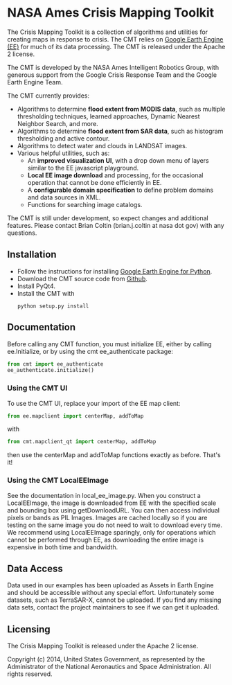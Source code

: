 # NASA Ames Crisis Mapping Toolkit

The Crisis Mapping Toolkit is a collection of algorithms and utilities for creating maps in response to crisis.
The CMT relies on [Google Earth Engine (EE)](https://earthengine.google.org/) for much of its data processing.
The CMT is released under the Apache 2 license.

The CMT is developed by the NASA Ames Intelligent Robotics Group, with generous support from the Google Crisis
Response Team and the Google Earth Engine Team.

The CMT currently provides:

- Algorithms to determine **flood extent from MODIS data**, such as
  multiple thresholding techniques, learned approaches, Dynamic Nearest
  Neighbor Search, and more.
- Algorithms to determine **flood extent from SAR data**, such as
  histogram thresholding and active contour.
- Algorithms to detect water and clouds in LANDSAT images.
- Various helpful utilities, such as:
    - An **improved visualization UI**, with a drop down menu of layers
      similar to the EE javascript playground.
    - **Local EE image download** and processing, for the occasional operation
      that cannot be done efficiently in EE.
    - A **configurable domain specification** to define problem domains and
      data sources in XML.
    - Functions for searching image catalogs.

The CMT is still under development, so expect changes and additional features.
Please contact Brian Coltin (brian.j.coltin at nasa dot gov) with any questions.

## Installation

- Follow the instructions for installing [Google Earth Engine for Python](https://developers.google.com/earth-engine/python_install).
- Download the CMT source code from [Github](https://github.com/bcoltin/CrisisMappingToolkit).
- Install PyQt4.
- Install the CMT with 
  ```
  python setup.py install
  ```

## Documentation

Before calling any CMT function, you must initialize EE, either by calling
ee.Initialize, or by using the cmt ee\_authenticate package:

```python
from cmt import ee_authenticate
ee_authenticate.initialize()
```

### Using the CMT UI

To use the CMT UI, replace your import of the EE map client:

```python
from ee.mapclient import centerMap, addToMap
```

with 

```python
from cmt.mapclient_qt import centerMap, addToMap
```

then use the centerMap and addToMap functions exactly as before.
That's it!

### Using the CMT LocalEEImage

See the documentation in local_ee_image.py. When you construct a LocalEEImage,
the image is downloaded from EE with the specified scale and bounding box
using getDownloadURL. You can then access individual pixels or bands as PIL Images.
Images are cached locally so if you are testing on the same image you do not need to
wait to download every time. We recommend using LocalEEImage sparingly, only for
operations which cannot be performed through EE, as downloading the entire image
is expensive in both time and bandwidth.

## Data Access

Data used in our examples has been uploaded as Assets in Earth Engine and should be
accessible without any special effort.  Unfortunately some datasets, such as 
TerraSAR-X, cannot be uploaded.  If you find any missing data sets, contact the
project maintainers to see if we can get it uploaded.

## Licensing

The Crisis Mapping Toolkit is released under the Apache 2 license.

Copyright (c) 2014, United States Government, as represented by the Administrator of the National Aeronautics and Space Administration. All rights reserved.
